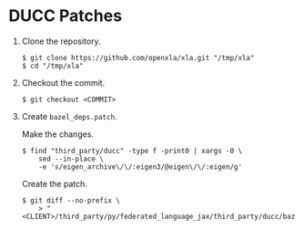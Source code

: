 # DUCC Patches

1.  Clone the repository.

    ```shell
    $ git clone https://github.com/openxla/xla.git "/tmp/xla"
    $ cd "/tmp/xla"
    ```

1.  Checkout the commit.

    ```shell
    $ git checkout <COMMIT>
    ```

1.  Create `bazel_deps.patch`.

    Make the changes.

    ```shell
    $ find "third_party/ducc" -type f -print0 | xargs -0 \
        sed --in-place \
        -e 's/eigen_archive\/\/:eigen3/@eigen\/\/:eigen/g'
    ```

    Create the patch.

    ```shell
    $ git diff --no-prefix \
        > "<CLIENT>/third_party/py/federated_language_jax/third_party/ducc/bazel_deps.patch"
    ```
